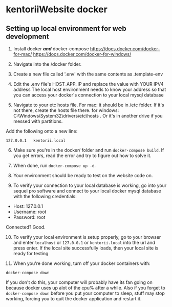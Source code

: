 # kentoriiWebsite docker

## Setting up local environment for web development

1. Install docker **_and_** docker-compose
https://docs.docker.com/docker-for-mac/
https://docs.docker.com/docker-for-windows/

2. Navigate into the /docker folder.

3. Create a new file called '.env' with the same contents as .template-env

4. Edit the .env file's HOST_APP_IP and replace the value with YOUR IPV4 address
The local host environment needs to know your address so that you can access your 
docker's connection to your local mysql database

5. Navigate to your etc hosts file. 
For mac: it should be in /etc folder. If it's not there, create the hosts file there.
for windows: C:\Windows\System32\drivers\etc\hosts . Or it's in another drive if you messed with partitions.

Add the following onto a new line:
```
127.0.0.1	kentorii.local
```

6. Make sure you're in the docker/ folder and run `docker-compose build`.
If you get errors, read the error and try to figure out how to solve it.

7. When done, run `docker-compose up -d`.

8. Your environment should be ready to test on the website code on.

9. To verify your connection to your local database is working, go into your sequel pro software and connect to your local docker mysql database with the following credentials:
* Host: 127.0.0.1
* Username: root
* Password: root

Connected? Good.

10. To verify your local environment is setup properly, go to your browser and enter `localhost` or `127.0.0.1` or `kentorii.local` into the url and press enter. If the local site successfully loads, then your local site is ready for testing

11. When you're done working, turn off your docker containers with:
```
docker-compose down
```
If you don't do this, your computer will probably have its fan going on because docker uses up alot of the cpu% after a while. Also if you forget to `docker-compose down` before you put your computer to sleep, stuff may stop working, forcing you to quit the docker application and restart it.
